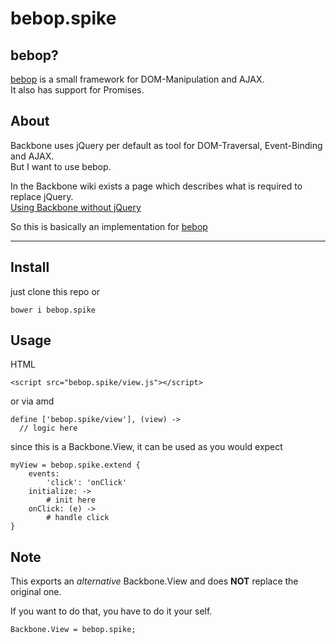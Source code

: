 # bebop.spike

## bebop?

[bebop][1] is a small framework for DOM-Manipulation and AJAX.  
It also has support for Promises.

## About

Backbone uses jQuery per default as tool for DOM-Traversal, Event-Binding and AJAX.  
But I want to use bebop.

In the Backbone wiki exists a page which describes what is required to replace jQuery.  
[Using Backbone without jQuery][2]

So this is basically an implementation for [bebop][1]

---

## Install

just clone this repo or

    bower i bebop.spike

## Usage

HTML

	<script src="bebop.spike/view.js"></script>

or via amd

	define ['bebop.spike/view'], (view) ->
	  // logic here

since this is a Backbone.View, it can be used as you would expect

	myView = bebop.spike.extend {
		events: 
			'click': 'onClick'
		initialize: ->
			# init here
		onClick: (e) ->
			# handle click
	}

## Note

This exports an *alternative* Backbone.View and does **NOT** replace the original one.

If you want to do that, you have to do it your self.

	Backbone.View = bebop.spike;
	

[1]: http://www.github.com/bobbor/bebop
[2]: https://github.com/jashkenas/backbone/wiki/Using-Backbone-without-jQuery
